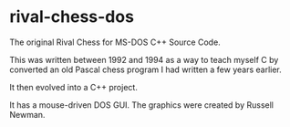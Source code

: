 rival-chess-dos
===============

The original Rival Chess for MS-DOS C++ Source Code.

This was written between 1992 and 1994 as a way to teach myself C by converted an old Pascal chess program I had written a few years earlier.

It then evolved into a C++ project.

It has a mouse-driven DOS GUI.  The graphics were created by Russell Newman.
